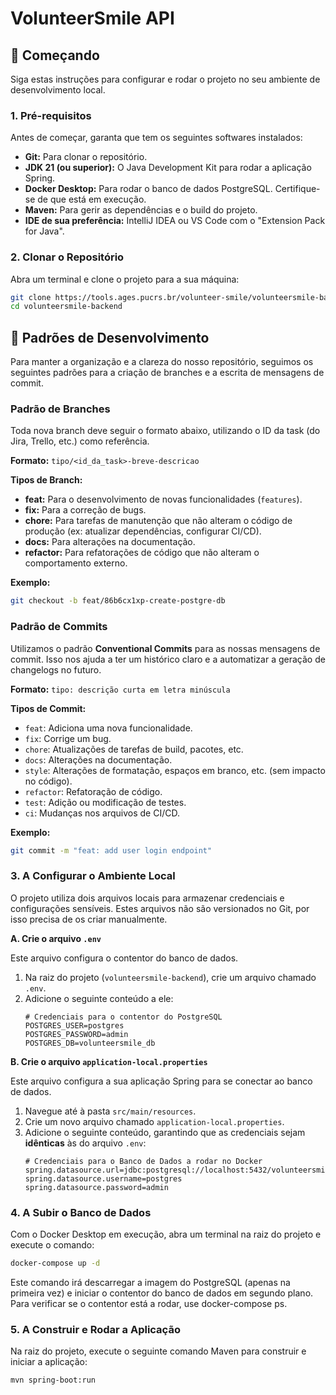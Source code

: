 # VolunteerSmile API

## 🚀 Começando

Siga estas instruções para configurar e rodar o projeto no seu ambiente de desenvolvimento local.

### 1. Pré-requisitos

Antes de começar, garanta que tem os seguintes softwares instalados:
* **Git:** Para clonar o repositório.
* **JDK 21 (ou superior):** O Java Development Kit para rodar a aplicação Spring.
* **Docker Desktop:** Para rodar o banco de dados PostgreSQL. Certifique-se de que está em execução.
* **Maven:** Para gerir as dependências e o build do projeto.
* **IDE de sua preferência:** IntelliJ IDEA ou VS Code com o "Extension Pack for Java".

### 2. Clonar o Repositório

Abra um terminal e clone o projeto para a sua máquina:
```bash
git clone https://tools.ages.pucrs.br/volunteer-smile/volunteersmile-backend.git
cd volunteersmile-backend
```
## 📜 Padrões de Desenvolvimento

Para manter a organização e a clareza do nosso repositório, seguimos os seguintes padrões para a criação de branches e a escrita de mensagens de commit.

### Padrão de Branches

Toda nova branch deve seguir o formato abaixo, utilizando o ID da task (do Jira, Trello, etc.) como referência.

**Formato:** `tipo/<id_da_task>-breve-descricao`

**Tipos de Branch:**
* **feat:** Para o desenvolvimento de novas funcionalidades (`features`).
* **fix:** Para a correção de bugs.
* **chore:** Para tarefas de manutenção que não alteram o código de produção (ex: atualizar dependências, configurar CI/CD).
* **docs:** Para alterações na documentação.
* **refactor:** Para refatorações de código que não alteram o comportamento externo.

**Exemplo:**
```bash
git checkout -b feat/86b6cx1xp-create-postgre-db
```

### Padrão de Commits

Utilizamos o padrão **Conventional Commits** para as nossas mensagens de commit. Isso nos ajuda a ter um histórico claro e a automatizar a geração de changelogs no futuro.

**Formato:** `tipo: descrição curta em letra minúscula`

**Tipos de Commit:**
* `feat`: Adiciona uma nova funcionalidade.
* `fix`: Corrige um bug.
* `chore`: Atualizações de tarefas de build, pacotes, etc.
* `docs`: Alterações na documentação.
* `style`: Alterações de formatação, espaços em branco, etc. (sem impacto no código).
* `refactor`: Refatoração de código.
* `test`: Adição ou modificação de testes.
* `ci`: Mudanças nos arquivos de CI/CD.

**Exemplo:**
```bash
git commit -m "feat: add user login endpoint"
```

### 3. A Configurar o Ambiente Local

O projeto utiliza dois arquivos locais para armazenar credenciais e configurações sensíveis. Estes arquivos não são versionados no Git, por isso precisa de os criar manualmente.

**A. Crie o arquivo `.env`**

Este arquivo configura o contentor do banco de dados.

1.  Na raiz do projeto (`volunteersmile-backend`), crie um arquivo chamado `.env`.
2.  Adicione o seguinte conteúdo a ele:
    ```
    # Credenciais para o contentor do PostgreSQL
    POSTGRES_USER=postgres
    POSTGRES_PASSWORD=admin
    POSTGRES_DB=volunteersmile_db
    ```

**B. Crie o arquivo `application-local.properties`**

Este arquivo configura a sua aplicação Spring para se conectar ao banco de dados.

1.  Navegue até à pasta `src/main/resources`.
2.  Crie um novo arquivo chamado `application-local.properties`.
3.  Adicione o seguinte conteúdo, garantindo que as credenciais sejam **idênticas** às do arquivo `.env`:
    ```properties
    # Credenciais para o Banco de Dados a rodar no Docker
    spring.datasource.url=jdbc:postgresql://localhost:5432/volunteersmile_db
    spring.datasource.username=postgres
    spring.datasource.password=admin
    ```

### 4. A Subir o Banco de Dados

Com o Docker Desktop em execução, abra um terminal na raiz do projeto e execute o comando:

```bash
docker-compose up -d
```
Este comando irá descarregar a imagem do PostgreSQL (apenas na primeira vez) e iniciar o contentor do banco de dados em segundo plano. Para verificar se o contentor está a rodar, use docker-compose ps.

### 5. A Construir e Rodar a Aplicação
Na raiz do projeto, execute o seguinte comando Maven para construir e iniciar a aplicação:

```bash
mvn spring-boot:run
```
